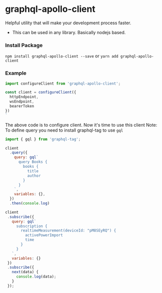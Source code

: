 # graphql-apollo-client

Helpful utility that will make your development process faster. 
- This can be used in any library. Basically nodejs based.

### Install Package
`npm install graphql-apollo-client --save` or `yarn add graphql-apollo-client`


### Example

```js
import configureClient from 'graphql-apollo-client';

const client = configureClient({
  httpEndpoint, 
  wsEndpoint, 
  bearerToken
})
`
```

The above code is to configure client. Now it's time to use this client
Note: To define query you need to install graphql-tag to use `gql`

```js
import { gql } from 'graphql-tag';

client
  .query({
    query: gql`
      query Books {
        books {
          title
          author
        }
      }
    `,
    variables: {},
  })
  .then(console.log)

client
 .subscribe({
   query: gql`
     subscription {
       realtimeMeasurement(deviceId: "pM8SEyRQ") {
         activePowerImport
         time
       }
     }
   `,
   variables: {}
 })
 .subscribe({
   next(data) {
     console.log(data);
   }
 });
 ```
